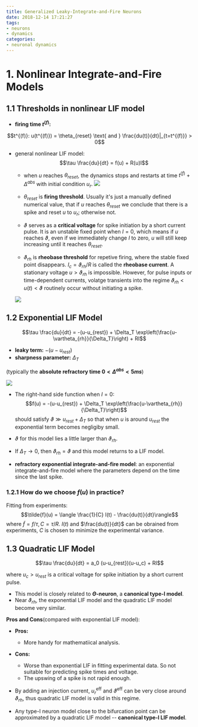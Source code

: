 ```yaml
---
title: Generalized Leaky-Integrate-and-Fire Neurons
date: 2018-12-14 17:21:27
tags:
- neurons
- dynamics
categories:
- neuronal dynamics
---
```

# 1. Nonlinear Integrate-and-Fire Models

## 1.1 Thresholds in nonlinear LIF model

- **firing time $t^{(f)}$:**

$$t^{(f)}: u(t^{(f)}) = \theta_{reset} \text{ and } \frac{du(t)}{dt}|_{t=t^{(f)}} > 0$$

- general nonlinear LIF model:
$$\tau \frac{du}{dt} = f(u) + R(u)I$$
    - when $u$ reaches $\theta_{reset}$, the dynamics stops and restarts at time $t^{(f)}+\Delta^{abs}$ with initial condition $u_r$. 
    ![](https://raw.githubusercontent.com/hengjiwang/blog_figures/master/rheo.png)
    - $\theta_{reset}$ is **firing threshold**. Usually it's just a manually defined numerical value, that if $u$ reaches $\theta_{reset}$ we conclude that there is a spike and reset $u$ to $u_r$; otherwise not.

    - $\vartheta$ serves as a **critical voltage** for spike initiation by a short current pulse. It is an unstable fixed point when $I=0$, which means if $u$ reaches $\vartheta$, even if we immediately change $I$ to zero, $u$ will still keep increasing until it reaches $\theta_{reset}$.
 
    - $\vartheta_{rh}$ is **rheobase threshold** for repetive firing, where the stable fixed point disappears. $I_c = \vartheta_{rh}/R$ is called the **rheobase current**. A stationary voltage $u>\vartheta_{rh}$ is impossible. However, for pulse inputs or time-dependent currents, volatge transients into the regime $\vartheta_{rh} < u(t) < \vartheta$ routinely occur without initiating a spike. 

    ![](https://raw.githubusercontent.com/hengjiwang/blog_figures/master/phasethres.png)
  
## 1.2 Exponential LIF Model

$$\tau \frac{du}{dt} = -(u-u_{rest}) + \Delta_T \exp\left(\frac{u-\vartheta_{rh}}{\Delta_T}\right) + RI$$

- **leaky term:** $-(u-u_{rest})$
- **sharpness parameter:** $\Delta_T$
  
(typically the **absolute refractory time $0< \Delta^{abs}< 5ms$**)

![](https://raw.githubusercontent.com/hengjiwang/blog_figures/master/expLIF.png)

- The right-hand side function when $I=0$: 
$$f(u) = -(u-u_{rest}) + \Delta_T \exp\left(\frac{u-\vartheta_{rh}}{\Delta_T}\right)$$
should satisfy $\vartheta \gg u_{rest} + \Delta_T$ so that when $u$ is around $u_{rest}$ the exponential term becomes negligiby small. 

- $\vartheta$ for this model lies a little larger than $\vartheta_{rh}$.

- If $\Delta_T \rightarrow 0$, then $\vartheta_{rh} = \vartheta$ and this model returns to a LIF model. 

- **refractory exponential integrate-and-fire model**: an exponential integrate-and-fire model where the parameters depend on the time since the last spike. 
### 1.2.1 How do we choose $f(u)$ in practice?

Fitting from experiments:
$$\tilde{f}(u) = \langle \frac{1}{C} I(t) - \frac{du(t)}{dt}\rangle$$
where $\tilde{f} = f/\tau, C=\tau/R$.
$I(t)$ and $\frac{du(t)}{dt}$ can be obrained from experiments, $C$ is chosen to minimize the experimental variance. 

## 1.3 Quadratic LIF Model

$$\tau \frac{du}{dt} = a_0 (u-u_{rest})(u-u_c) + RI$$

where $u_c > u_{rest}$ is a critical voltage for spike initiation by a short current pulse.

- This model is closely related to **$\Theta$-neuron**, a **canonical type-I model**. 
- Near $\vartheta_{rh}$, the exponential LIF model and the quadratic LIF model become very similar.  

**Pros and Cons**(compared with exponential LIF model):

- **Pros:**
  - More handy for mathematiical analysis.
  
- **Cons:**
  - Worse than exponential LIF in fitting experimental data. So not suitable for predicting spike times and voltage.
  - The upswing of a spike is not rapid enough. 

- By adding an injection current, $u_r^{\text{eff}}$ and $\vartheta^{\text{eff}}$ can be very close around $\vartheta_{rh}$, thus quadratic LIF model is valid in this regime.

- Any type-I neuron model close to the bifurcation point can be approximated by a quadratic LIF model -- **canonical type-I LIF model**.
